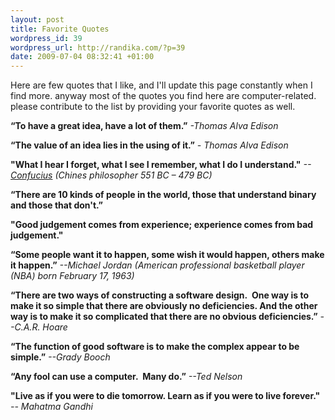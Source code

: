 ```yaml
--- 
layout: post
title: Favorite Quotes
wordpress_id: 39
wordpress_url: http://randika.com/?p=39
date: 2009-07-04 08:32:41 +01:00
---
```

Here are few quotes that I like, and I'll update this page constantly when I find more. anyway most of the quotes you find here are computer-related. please contribute to the list by providing your favorite quotes as well.

<strong>“To have a great idea, have a lot of them.”</strong>
<em>-Thomas Alva Edison</em>

<strong>“The value of an idea lies in the using of it.”</strong>
<em>- Thomas Alva Edison</em>

<strong>
"What I hear I forget, what I see I remember, what I do I understand."</strong>
<em>--<a title="Read more about Confucius at Wikipedia" href="http://en.wikipedia.org/wiki/Confucius" target="_blank">Confucius</a> (Chines <span class="mu">philosopher </span>551 BC – 479 BC)</em>

<strong>“There are 10 kinds of people in the world, those that understand binary and those that don't.”</strong>

<strong>"Good judgement comes from experience; experience comes from bad judgement."</strong>

<strong>“Some people want it to happen, some wish it would happen, others make it happen.”</strong>
<em>--Michael Jordan (American professional basketball player (NBA) born February 17, 1963)</em>

<strong>“There are two ways of constructing a software design.  One way is to make it so simple that there are obviously no deficiencies. And the other way is to make it so complicated that there are no obvious deficiencies.”</strong><em>
--C.A.R. Hoare</em>

<strong>“The function of good software is to make the complex appear to be simple.”</strong><em>
--Grady Booch</em>

<strong>“Any fool can use a computer.  Many do.”</strong>
<em>--Ted Nelson</em>

<span class="status-body"><strong></strong><span class="entry-content"><strong>"Live as if you were to die tomorrow. Learn as if you were to live forever."</strong>
<em>-- Mahatma Gandhi</em></span></span>
